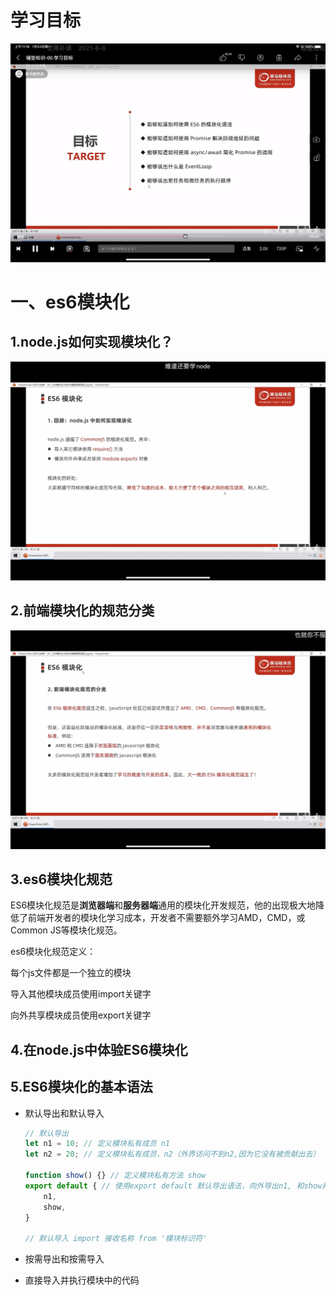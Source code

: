 # 学习目标

![](../node.js/img/es6学习目标.png)

# 一、es6模块化

## 1.node.js如何实现模块化？

![](../node.js/img/ES6模块化.png)

## 2.前端模块化的规范分类

![](../node.js/img/前端模块化分类.png)

## 3.es6模块化规范

ES6模块化规范是**浏览器端**和**服务器端**通用的模块化开发规范，他的出现极大地降低了前端开发者的模块化学习成本，开发者不需要额外学习AMD，CMD，或Common JS等模块化规范。

es6模块化规范定义：

每个js文件都是一个独立的模块

导入其他模块成员使用import关键字

向外共享模块成员使用export关键字

## 4.在node.js中体验ES6模块化

## 5.ES6模块化的基本语法

* 默认导出和默认导入

  ```js
  // 默认导出
  let n1 = 10; // 定义模块私有成员 n1
  let n2 = 20; // 定义模块私有成员，n2（外界访问不到n2,因为它没有被贡献出去）
  
  function show() {} // 定义模块私有方法 show
  export default { // 使用export default 默认导出语法，向外导出n1, 和show两个成员
      n1,
      show,   
  } 
  
  // 默认导入 import 接收名称 from '模块标识符'
  ```

* 按需导出和按需导入

* 直接导入并执行模块中的代码





